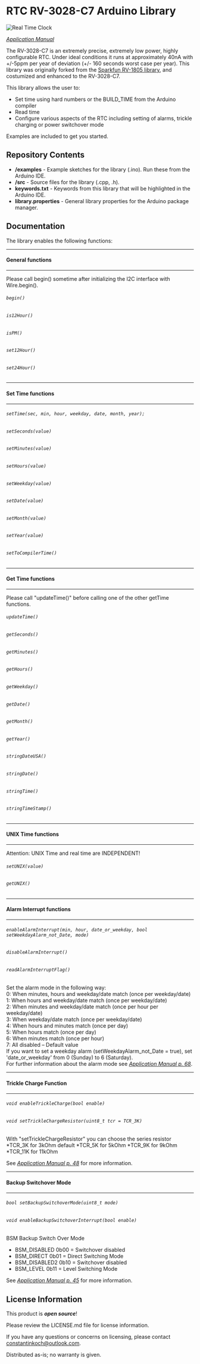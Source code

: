 RTC RV-3028-C7 Arduino Library
========================================

![Real Time Clock ](https://www.mouser.de/images/microcrystal/images/RV-3028-C7_series_t.jpg)

[*Application Manual*](https://www.microcrystal.com/fileadmin/Media/Products/RTC/App.Manual/RV-3028-C7_App-Manual.pdf)

The RV-3028-C7 is an extremely precise, extremely low power, highly configurable RTC. Under ideal conditions it runs at approximately 40nA with +/-5ppm per year of deviation (+/- 160 seconds worst case per year).
This library was originally forked from the [Sparkfun RV-1805 library](https://github.com/sparkfun/SparkFun_RV-1805_Arduino_Library), and costumized and enhanced to the RV-3028-C7.

This library allows the user to:

* Set time using hard numbers or the BUILD_TIME from the Arduino compiler
* Read time
* Configure various aspects of the RTC including setting of alarms, trickle charging or power switchover mode

Examples are included to get you started.

Repository Contents
-------------------

* **/examples** - Example sketches for the library (.ino). Run these from the Arduino IDE. 
* **/src** - Source files for the library (.cpp, .h).
* **keywords.txt** - Keywords from this library that will be highlighted in the Arduino IDE. 
* **library.properties** - General library properties for the Arduino package manager. 

Documentation
--------------
The library enables the following functions:
<hr>

#### General functions
<hr>

Please call begin() sometime after initializing the I2C interface with Wire.begin().

###### `begin()`
###### `is12Hour()`
###### `isPM()`
###### `set12Hour()`
###### `set24Hour()`

<hr>

#### Set Time functions
<hr>

###### `setTime(sec, min, hour, weekday, date, month, year);`
###### `setSeconds(value)`
###### `setMinutes(value)`
###### `setHours(value)`
###### `setWeekday(value)`
###### `setDate(value)`
###### `setMonth(value)`
###### `setYear(value)`
###### `setToCompilerTime()`

<hr>

#### Get Time functions
<hr>

Please call "updateTime()" before calling one of the other getTime functions.

###### `updateTime()`
###### `getSeconds()`
###### `getMinutes()`
###### `getHours()`
###### `getWeekday()`
###### `getDate()`
###### `getMonth()`
###### `getYear()`
###### `stringDateUSA()`
###### `stringDate()`
###### `stringTime()`
###### `stringTimeStamp()`

<hr>

#### UNIX Time functions
<hr>

Attention: UNIX Time and real time are INDEPENDENT!

###### `setUNIX(value)`
###### `getUNIX()`

<hr>

#### Alarm Interrupt functions
<hr>

###### `enableAlarmInterrupt(min, hour, date_or_weekday, bool setWeekdayAlarm_not_Date, mode)`
###### `disableAlarmInterrupt()`
###### `readAlarmInterruptFlag()`

Set the alarm mode in the following way:  
0: When minutes, hours and weekday/date match (once per weekday/date)  
1: When hours and weekday/date match (once per weekday/date)  
2: When minutes and weekday/date match (once per hour per weekday/date)  
3: When weekday/date match (once per weekday/date)  
4: When hours and minutes match (once per day)  
5: When hours match (once per day)  
6: When minutes match (once per hour)  
7: All disabled – Default value  
If you want to set a weekday alarm (setWeekdayAlarm_not_Date = true), set 'date_or_weekday' from 0 (Sunday) to 6 (Saturday).  
For further information about the alarm mode see [*Application Manual p. 68*](https://www.microcrystal.com/fileadmin/Media/Products/RTC/App.Manual/RV-3028-C7_App-Manual.pdf#page=68).

<hr>

#### Trickle Charge Function
<hr>

###### `void enableTrickleCharge(bool enable)`
###### `void setTrickleChargeResistor(uint8_t tcr = TCR_3K)`

With "setTrickleChargeResistor" you can choose the series resistor
*TCR_3K for 3kOhm default
*TCR_5K for 5kOhm
*TCR_9K for 9kOhm
*TCR_11K for 11kOhm

See [*Application Manual p. 48*](https://www.microcrystal.com/fileadmin/Media/Products/RTC/App.Manual/RV-3028-C7_App-Manual.pdf#page=48) for more information.

<hr>

#### Backup Switchover Mode
<hr>

###### `bool setBackupSwitchoverMode(uint8_t mode)`
###### `void enableBackupSwitchoverInterrupt(bool enable)`

BSM Backup Switch Over Mode
* BSM_DISABLED             0b00      = Switchover disabled
* BSM_DIRECT               0b01      = Direct Switching Mode
* BSM_DISABLED2            0b10      = Switchover disabled
* BSM_LEVEL                0b11      = Level Switching Mode

See [*Application Manual p. 45*](https://www.microcrystal.com/fileadmin/Media/Products/RTC/App.Manual/RV-3028-C7_App-Manual.pdf#page=45) for more information.

License Information
-------------------

This product is _**open source**_! 

Please review the LICENSE.md file for license information. 

If you have any questions or concerns on licensing, please contact constantinkoch@outlook.com.

Distributed as-is; no warranty is given.
